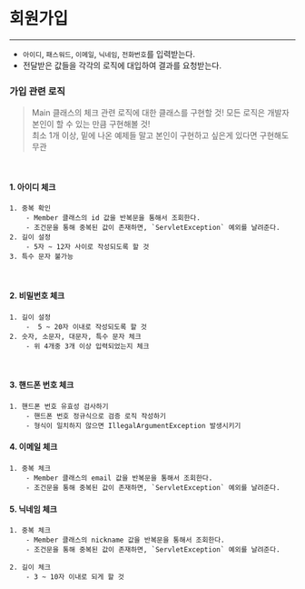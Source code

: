 # 회원가입

---

- `아이디`, `패스워드`, `이메일`, `닉네임`, `전화번호`를 입력받는다.
- 전달받은 값들을 각각의 로직에 대입하여 결과를 요청받는다.



### 가입 관련 로직
> Main 클래스의 체크 관련 로직에 대한 클래스를 구현할 것!
> 모든 로직은 개발자 본인이 할 수 있는 만큼 구현해볼 것!  
> 최소 1개 이상, 밑에 나온 예제들 말고 본인이 구현하고 싶은게 있다면 구현해도 무관

<br>

#### 1. 아이디 체크   
    1. 중복 확인
        - Member 클래스의 id 값을 반복문을 통해서 조회한다.
        - 조건문을 통해 중복된 값이 존재하면, `ServletException` 예외를 날려준다.
    2. 길이 설정
        - 5자 ~ 12자 사이로 작성되도록 할 것
    3. 특수 문자 불가능

<br>

#### 2. 비밀번호 체크
    1. 길이 설정
        -  5 ~ 20자 이내로 작성되도록 할 것
    2. 숫자, 소문자, 대문자, 특수 문자 체크
        - 위 4개중 3개 이상 입력되었는지 체크

<br>

#### 3. 핸드폰 번호 체크
    1. 핸드폰 번호 유효성 검사하기
        - 핸드폰 번호 정규식으로 검증 로직 작성하기
        - 형식이 일치하지 않으면 IllegalArgumentException 발생시키기

#### 4. 이메일 체크
    1. 중복 체크
        - Member 클래스의 email 값을 반복문을 통해서 조회한다.
        - 조건문을 통해 중복된 값이 존재하면, `ServletException` 예외를 날려준다.


#### 5. 닉네임 체크
    1. 중복 체크
        - Member 클래스의 nickname 값을 반복문을 통해서 조회한다.
        - 조건문을 통해 중복된 값이 존재하면, `ServletException` 예외를 날려준다.
    
    2. 길이 체크
        - 3 ~ 10자 이내로 되게 할 것


